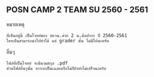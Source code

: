 ## POSN CAMP 2 TEAM SU 2560 - 2561
หมายเหตุ
```
ที่เห็นอยู่นี้ เป็นโจทย์ของ สอวน.ค่าย 2 ม.ศิลปากร ปี 2560-2561 
ใครเห็นสามารถนำไปทำได้ แต่ grader นั้น ไม่มีให้นะครับ
```
อื่นๆ
```
ไฟล์ที่เป็นโจทย์ จะมีนามสกุล .pdf 
ส่วนไฟล์อื่นๆนั้น อาจจะเป็นเฉลยหรือไม่ก็ยังทำไม่เสร็จนะครับ
```
